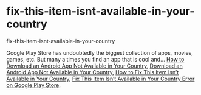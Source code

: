 # fix-this-item-isnt-available-in-your-country
fix-this-item-isnt-available-in-your-country

Google Play Store has undoubtedly the biggest collection of apps, movies, games, etc. But many a times you find an app that is cool and...
[How to Download an Android App Not Available in Your Country](https://geekeasier.com/fix-this-item-isnt-available-in-your-country-google-play-store/5320/),
[Download an Android App Not Available in Your Country](https://geekeasier.com/fix-this-item-isnt-available-in-your-country-google-play-store/5320/),
[How to Fix This Item Isn’t Available in Your Country](https://geekeasier.com/fix-this-item-isnt-available-in-your-country-google-play-store/5320/),
[Fix This Item Isn’t Available in Your Country Error on Google Play Store](https://geekeasier.com/fix-this-item-isnt-available-in-your-country-google-play-store/5320/).
